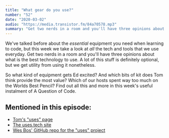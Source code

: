 ```yaml
---
title: "What gear do you use?"
number: "52"
date: "2020-03-02"
audio: "https://media.transistor.fm/84a70578.mp3"
summary: "Get two nerds in a room and you'll have three opinions about technology."
---
```


We've talked before about the *essential* equipment you need when learning to code, but this week we take a look at *all* the tech and tools that we use everyday. Get two nerds in a room and you'll have three opinions about what is the best technology to use. A lot of this stuff is definitely optional, but we get utility from using it nonetheless.

So what kind of equipment gets Ed excited? And which bits of kit does Tom think provide the most value? Which of our hosts spent way too much on the Worlds Best Pencil? Find out all this and more in this week's useful instalment of A Question of Code.

## Mentioned in this episode:

* [Tom's "uses" page](https://www.tomhazledine.com/uses/)
* [The uses.tech site](https://uses.tech/)
* [Wes Bos' GitHub repo for the "uses" project](https://github.com/wesbos/awesome-uses) 
